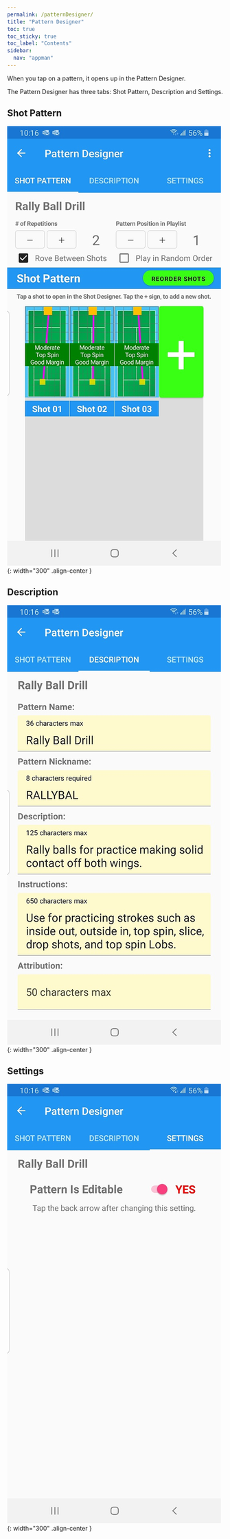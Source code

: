 ```yaml
---
permalink: /patternDesigner/
title: "Pattern Designer"
toc: true
toc_sticky: true
toc_label: "Contents"
sidebar:
  nav: "appman"
---
```


When you tap on a pattern, it opens up in the Pattern Designer.

The Pattern Designer has three tabs: Shot Pattern, Description and Settings.

## Shot Pattern

![Playlist Image](../assets/images/ShotPattern.jpg){: width="300" .align-center }

## Description

![Playlist Image](../assets/images/Description.jpg){: width="300" .align-center }

## Settings

![Playlist Image](../assets/images/PatternSettings.jpg){: width="300" .align-center }
